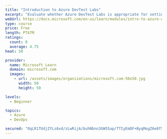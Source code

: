 ```yaml
---
title: "Introduction to Azure DevTest Labs"
excerpt: "Evaluate whether Azure DevTest Labs is appropriate for setting up virtual machine environments for your team."
webUrl: https://docs.microsoft.com/en-us/learn/modules/intro-to-azure-devtest-labs/
type: course
price: Free
length: PT47M
ratings:
  count: 8
  average: 4.75
heat: 50

provider:
  name: Microsoft Learn
  domain: microsoft.com
  images:
    - url: /assets/images/organizations/microsoft.com-50x50.jpg
      width: 50
      height: 50

levels:
  - Beginner

topics:
  - Azure
  - DevOps

secured: "OqLR1TUdjZYLs6xd/zLwRijA/buhNbnn3GW55ap/TTIyEmDF+ByqMogZ6e8f59CdnCqowtYnLCY6dLD9UaagBu1pIyDmj3/XsTL15Jb5WZIlC5ju/VPqrJMoTq1DKbVg0j69QVViUyFLgT/ITbzBpQD9i0C7Va/4+/06SDpMI+SW1jm+7B8iEJ+1Jzrb1AZcN5v1bncna89DHyfwadA1qV2UlzRsh9qB77YICIiLg8mUXEyyg0zV5OavrUEp7p5Ix8GDt/Y/3E6swxduYrDHwo7BIPN0FEgUCzJPH92IcWjHz/ieABpKIAYfjpN+VxKk3rY1wAooCNsJaT8EJJ4f5sWJfKjJqUQlLYSxeA+aHhjtRCJVC1A/5h+dc/9DQiamLFBpIOidK5BTQBEzbJXyHONs9+csjGh8Rw3BDzhsKvg=;j9PlHcm/7PuObs1qEHTTyg=="
---
```


